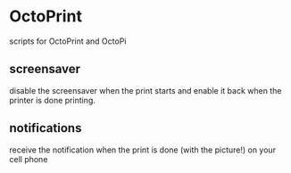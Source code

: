 # OctoPrint
scripts for OctoPrint and OctoPi

## screensaver
disable the screensaver when the print starts and enable it back when the printer is done printing.

## notifications
receive the notification when the print is done (with the picture!) on your cell phone
